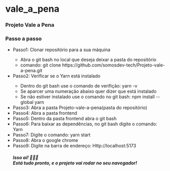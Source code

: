 # vale_a_pena
<h3>Projeto Vale a Pena</h3>


<h3>Passo a passo</h3>
  <ul>
    <li>Passo1: Clonar repositório para a sua máquina</li>
      <ul>
        <li>Abra o git bash no local que deseja deixar a pasta do repositório</li>
        <li>comando: git clone https://github.com/somosdev-tech/Projeto-vale-a-pena.git</li>
      </ul>
    <li>Passo2: Verificar se o Yarn está instalado</li>
      <ul>
        <li>Dentro do git bash use o comando de verifição: yarn -v</li>
        <li>Se aparcer uma numeração abaixo quer dizer que está instalado</li>
        <li>Se não estiver instalado use o comando no git bash: npm install --global yarn</li>
      </ul>
    <li>Passo3: Abra a pasta Projeto-vale-a-pena(pasta do repositório)</li>
    <li>Passo4: Abra a pasta frontend</li>
    <li>Passo5: Dentro da pasta frontend abra o git bash</li>
    <li>Passo6: Para baixar as dependências, no git bash digite o comando: Yarn</li>
    <li>Passo7: Digite o comando: yarn start</li>
    <li>Passo8: Abra o google chrome</li>
    <li>Passo9: Digite na barra de endereço: Http://localhost:5173</li>
    <h5>Isso aí! 👏👏👏 <br>Está tudo pronto, e o projeto vai rodar no seu navegador!</h5>
  </ul>
